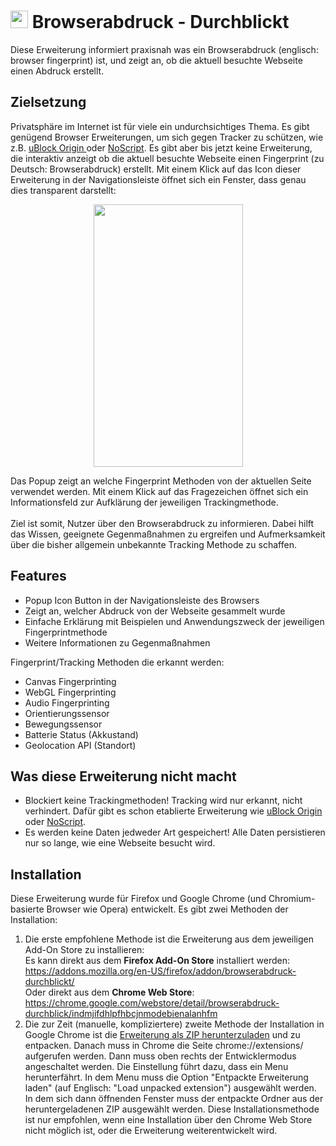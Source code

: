 # <img src="https://user-images.githubusercontent.com/49319459/161066791-1b917a11-df1a-4e4d-9524-d606e59a1aed.png" width="28"> Browserabdruck - Durchblickt  
Diese Erweiterung informiert praxisnah was ein Browserabdruck (englisch: browser fingerprint) ist, und zeigt an, ob die aktuell besuchte Webseite einen Abdruck erstellt. 

## Zielsetzung

Privatsphäre im Internet ist für viele ein undurchsichtiges Thema. Es gibt genügend Browser Erweiterungen, um sich gegen Tracker zu schützen, wie z.B.  <a href="https://ublockorigin.com/" target="_blank"> uBlock Origin </a> oder <a href="https://addons.mozilla.org/en-GB/firefox/addon/noscript/" target="_blank">NoScript</a>. Es gibt aber bis jetzt keine Erweiterung, die interaktiv anzeigt ob die aktuell besuchte Webseite einen Fingerprint (zu Deutsch: Browserabdruck) erstellt. Mit einem Klick auf das Icon dieser Erweiterung in der Navigationsleiste öffnet sich ein Fenster, dass genau dies transparent darstellt:
<p align="center">
<!-- <img src="https://user-images.githubusercontent.com/49319459/161066777-f19713f3-d2ab-479a-8fc1-2ad7d433b0f8.png" /> -->
 <img src="https://user-images.githubusercontent.com/49319459/161102718-ddbd9ced-3b78-4702-a1a4-7f6af589793a.gif"  width="239" height="420"/> <!--  width="299" height="525" -->

</p>
Das Popup zeigt an welche Fingerprint Methoden von der aktuellen Seite verwendet werden. Mit einem Klick auf das Fragezeichen öffnet sich ein Informationsfeld zur Aufklärung der jeweiligen Trackingmethode. <br />
<br />
Ziel ist somit, Nutzer über den Browserabdruck zu informieren. Dabei hilft das Wissen, geeignete Gegenmaßnahmen zu ergreifen und Aufmerksamkeit über die bisher allgemein unbekannte Tracking Methode zu schaffen. <br />

## Features

<ul>
  <li> Popup Icon Button in der Navigationsleiste des Browsers</li>
  <li> Zeigt an, welcher Abdruck von der Webseite gesammelt wurde </li>
  <li> Einfache Erklärung mit Beispielen und Anwendungszweck der jeweiligen Fingerprintmethode</li>
 <li> Weitere Informationen zu Gegenmaßnahmen</li>
</ul>
Fingerprint/Tracking Methoden die erkannt werden:
<ul>
  <li> Canvas Fingerprinting</li>
  <li> WebGL Fingerprinting </li>
  <li> Audio Fingerprinting</li>
  <li> Orientierungssensor</li>
  <li> Bewegungssensor</li>
  <li> Batterie Status (Akkustand)</li>
  <li> Geolocation API (Standort)</li>
</ul>

## Was diese Erweiterung nicht macht
<ul>
 <li> Blockiert keine Trackingmethoden! Tracking wird <bold>nur</bold> erkannt, nicht verhindert. Dafür gibt es schon etablierte Erweiterung wie <a href="https://ublockorigin.com/" target="_blank"> uBlock Origin </a> oder <a href="https://addons.mozilla.org/en-GB/firefox/addon/noscript/" target="_blank">NoScript</a>. </li>
  <li> Es werden keine Daten jedweder Art gespeichert! Alle Daten persistieren nur so lange, wie eine Webseite besucht wird.  </li>
</ul>

## Installation
Diese Erweiterung wurde für Firefox und Google Chrome (und Chromium-basierte Browser wie Opera) entwickelt. Es gibt zwei Methoden der Installation: <br>
1. Die erste empfohlene Methode ist die Erweiterung aus dem jeweiligen Add-On Store zu installieren: <br>
 Es kann direkt aus dem <b>Firefox Add-On Store</b> installiert werden: https://addons.mozilla.org/en-US/firefox/addon/browserabdruck-durchblickt/ <br>
Oder direkt aus dem <b>Chrome Web Store</b>: https://chrome.google.com/webstore/detail/browserabdruck-durchblick/indmjifdhlpfhbcjnmodebienalanhfm
2. Die zur Zeit (manuelle, kompliziertere) zweite Methode der Installation in Google Chrome ist die <a href="https://github.com/Schmittenberger/Browserabdruck---Durchblickt/releases/download/KOMPASS/Browserabdruck---Durchblickt-v0.1-CHROME.zip">Erweiterung als ZIP herunterzuladen</a> und zu entpacken. Danach muss in Chrome die Seite chrome://extensions/ aufgerufen werden. Dann muss oben rechts der Entwicklermodus angeschaltet werden. Die Einstellung führt dazu, dass ein Menu herunterfährt. In dem Menu muss die Option "Entpackte Erweiterung laden" (auf Englisch: "Load unpacked extension") ausgewählt werden. In dem sich dann öffnenden Fenster muss der entpackte Ordner aus der heruntergeladenen ZIP ausgewählt werden. Diese Installationsmethode ist nur empfohlen, wenn eine Installation über den Chrome Web Store nicht möglich ist, oder die Erweiterung weiterentwickelt wird.
